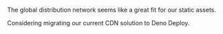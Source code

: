 The global distribution network seems like a great fit for our static assets.

Considering migrating our current CDN solution to Deno Deploy.